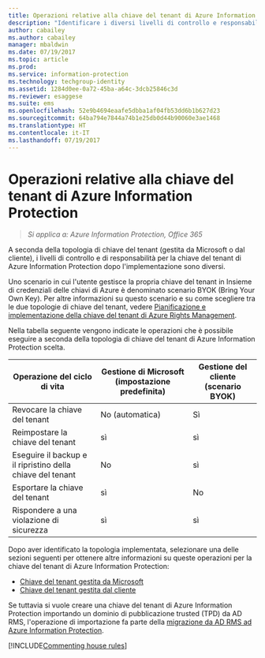 ```yaml
---
title: Operazioni relative alla chiave del tenant di Azure Information Protection
description: "Identificare i diversi livelli di controllo e responsabilità per la chiave del tenant di Azure Information Protection."
author: cabailey
ms.author: cabailey
manager: mbaldwin
ms.date: 07/19/2017
ms.topic: article
ms.prod: 
ms.service: information-protection
ms.technology: techgroup-identity
ms.assetid: 1284d0ee-0a72-45ba-a64c-3dcb25846c3d
ms.reviewer: esaggese
ms.suite: ems
ms.openlocfilehash: 52e9b4694eaafe5dbba1af04fb53dd6b1b627d23
ms.sourcegitcommit: 64ba794e7844a74b1e25db0d44b90060e3ae1468
ms.translationtype: HT
ms.contentlocale: it-IT
ms.lasthandoff: 07/19/2017
---
```

# <a name="operations-for-your-azure-information-protection-tenant-key"></a>Operazioni relative alla chiave del tenant di Azure Information Protection

>*Si applica a: Azure Information Protection, Office 365*

A seconda della topologia di chiave del tenant (gestita da Microsoft o dal cliente), i livelli di controllo e di responsabilità per la chiave del tenant di Azure Information Protection dopo l'implementazione sono diversi.

Uno scenario in cui l'utente gestisce la propria chiave del tenant in Insieme di credenziali delle chiavi di Azure è denominato scenario BYOK (Bring Your Own Key). Per altre informazioni su questo scenario e su come scegliere tra le due topologie di chiave del tenant, vedere [Pianificazione e implementazione della chiave del tenant di Azure Rights Management](../plan-design/plan-implement-tenant-key.md).

Nella tabella seguente vengono indicate le operazioni che è possibile eseguire a seconda della topologia di chiave del tenant di Azure Information Protection scelta.

|Operazione del ciclo di vita|Gestione di Microsoft (impostazione predefinita)|Gestione del cliente (scenario BYOK)|
|-----------------------|-------------------------------|---------------------------|
|Revocare la chiave del tenant|No (automatica)|Sì|
|Reimpostare la chiave del tenant|sì|sì|
|Eseguire il backup e il ripristino della chiave del tenant|No|sì|
|Esportare la chiave del tenant|sì|No|
|Rispondere a una violazione di sicurezza|sì|sì|

Dopo aver identificato la topologia implementata, selezionare una delle sezioni seguenti per ottenere altre informazioni su queste operazioni per la chiave del tenant di Azure Information Protection:

- [Chiave del tenant gestita da Microsoft](operations-microsoft-managed-tenant-key.md)
- [Chiave del tenant gestita dal cliente](operations-customer-managed-tenant-key.md)

Se tuttavia si vuole creare una chiave del tenant di Azure Information Protection importando un dominio di pubblicazione trusted (TPD) da AD RMS, l'operazione di importazione fa parte della [migrazione da AD RMS ad Azure Information Protection](../plan-design/migrate-from-ad-rms-to-azure-rms.md).  

[!INCLUDE[Commenting house rules](../includes/houserules.md)]
